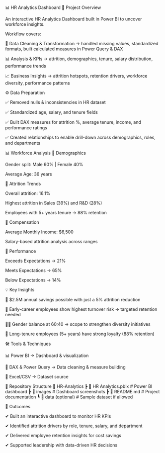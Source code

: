📊 HR Analytics Dashboard
📖 Project Overview

An interactive HR Analytics Dashboard built in Power BI to uncover workforce insights.

Workflow covers:

🧹 Data Cleaning & Transformation → handled missing values, standardized formats, built calculated measures in Power Query & DAX

📊 Analysis & KPIs → attrition, demographics, tenure, salary distribution, performance trends

📈 Business Insights → attrition hotspots, retention drivers, workforce diversity, performance patterns

⚙️ Data Preparation

✅ Removed nulls & inconsistencies in HR dataset

✅ Standardized age, salary, and tenure fields

✅ Built DAX measures for attrition %, average tenure, income, and performance ratings

✅ Created relationships to enable drill-down across demographics, roles, and departments

📊 Workforce Analysis
🔹 Demographics

Gender split: Male 60% | Female 40%

Average Age: 36 years

🔹 Attrition Trends

Overall attrition: 16.1%

Highest attrition in Sales (39%) and R&D (28%)

Employees with 5+ years tenure → 88% retention

🔹 Compensation

Average Monthly Income: $6,500

Salary-based attrition analysis across ranges

🔹 Performance

Exceeds Expectations → 21%

Meets Expectations → 65%

Below Expectations → 14%

💡 Key Insights

🔑 $2.5M annual savings possible with just a 5% attrition reduction

🎯 Early-career employees show highest turnover risk → targeted retention needed

👩‍💼 Gender balance at 60:40 → scope to strengthen diversity initiatives

🏢 Long-tenure employees (5+ years) have strong loyalty (88% retention)

🛠 Tools & Techniques

📊 Power BI → Dashboard & visualization

🔢 DAX & Power Query → Data cleaning & measure building

📑 Excel/CSV → Dataset source

📂 Repository Structure
📁 HR-Analytics
 ┣ 📄 HR Analytics.pbix     # Power BI dashboard
 ┣ 📁 images                # Dashboard screenshots
 ┣ 📄 README.md             # Project documentation
 ┗ 📂 data (optional)       # Sample dataset if allowed

🚀 Outcomes

✔ Built an interactive dashboard to monitor HR KPIs

✔ Identified attrition drivers by role, tenure, salary, and department

✔ Delivered employee retention insights for cost savings

✔ Supported leadership with data-driven HR decisions
